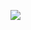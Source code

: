 ![](https://lh5.googleusercontent.com/YI23VMnFwVVAayHHxJi_diG6Fb79sW0eKXASFIjFrd0uXy7x67GzXLh-bdWBEaiQe_NvS-TOk1R0t4A=w1920-h941-rw)